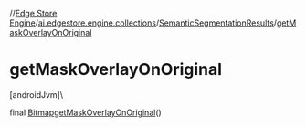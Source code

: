//[Edge Store Engine](../../../index.md)/[ai.edgestore.engine.collections](../index.md)/[SemanticSegmentationResults](index.md)/[getMaskOverlayOnOriginal](get-mask-overlay-on-original.md)

# getMaskOverlayOnOriginal

[androidJvm]\

final [Bitmap](https://developer.android.com/reference/kotlin/android/graphics/Bitmap.html)[getMaskOverlayOnOriginal](get-mask-overlay-on-original.md)()
